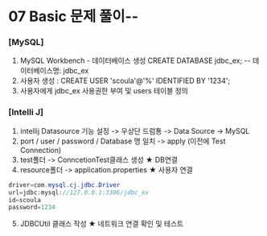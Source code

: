 # 07 Basic 문제 풀이--
### [MySQL]
1. MySQL Workbench - 데이터베이스 생성 CREATE DATABASE jdbc_ex; -- 데이터베이스명: jdbc_ex  
2. 사용자 생성 : CREATE USER 'scoula'@'%' IDENTIFIED BY '1234';  
3. 사용자에게 jdbc_ex 사용권한 부여 및 users 테이블 정의

### [Intelli J]
1. intellij Datasource 기능 설정 -> 우상단 드럼통 -> Data Source -> MySQL
2. port / user / password / Database 명 일치  -> apply (이전에 Test Connection)
3. test폴더 -> ConncetionTest클래스 생성 ★ DB연결
4. resource폴더 -> application.properties   ★  사용자 연결
```java
driver=com.mysql.cj.jdbc.Driver
url=jdbc:mysql://127.0.0.1:3306/jdbc_ex
id=scoula
password=1234
```
5. JDBCUtil 클래스 작성 ★ 네트워크 연결 확인 및 테스트

